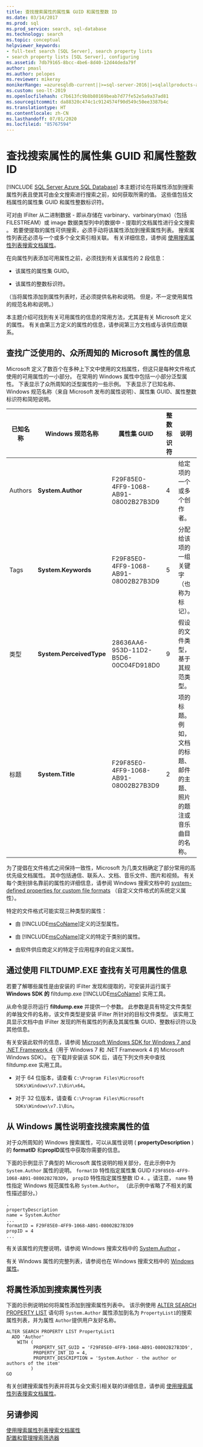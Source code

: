 ```yaml
---
title: 查找搜索属性的属性集 GUID 和属性整数 ID
ms.date: 03/14/2017
ms.prod: sql
ms.prod_service: search, sql-database
ms.technology: search
ms.topic: conceptual
helpviewer_keywords:
- full-text search [SQL Server], search property lists
- search property lists [SQL Server], configuring
ms.assetid: 7db79165-8bcc-4be6-8d40-12d44deda79f
author: pmasl
ms.author: pelopes
ms.reviewer: mikeray
monikerRange: =azuresqldb-current||>=sql-server-2016||=sqlallproducts-allversions||>=sql-server-linux-2017||=azuresqldb-mi-current
ms.custom: seo-lt-2019
ms.openlocfilehash: c7b613fc9b8b80169beab7d77fe52e5a9a37ad81
ms.sourcegitcommit: da88320c474c1c9124574f90d549c50ee3387b4c
ms.translationtype: HT
ms.contentlocale: zh-CN
ms.lasthandoff: 07/01/2020
ms.locfileid: "85767594"
---
```

# <a name="find-property-set-guids-and-property-integer-ids-for-search-properties"></a>查找搜索属性的属性集 GUID 和属性整数 ID
[!INCLUDE [SQL Server Azure SQL Database](../../includes/applies-to-version/sql-asdb.md)]
  本主题讨论在将属性添加到搜索属性列表且使其可由全文搜索进行搜索之前，如何获取所需的值。 这些值包括文档属性的属性集 GUID 和属性整数标识符。  
  
 可对由 IFilter 从二进制数据 - 即从存储在 varbinary、varbinary(max)（包括 FILESTREAM）或 image 数据类型列中的数据中 - 提取的文档属性进行全文搜索     。 若要使提取的属性可供搜索，必须手动将该属性添加到搜索属性列表。 搜索属性列表还必须与一个或多个全文索引相关联。 有关详细信息，请参阅 [使用搜索属性列表搜索文档属性](../../relational-databases/search/search-document-properties-with-search-property-lists.md)。  
  
 在向属性列表添加可用属性之前，必须找到有关该属性的 2 段信息：  
  
-   该属性的属性集 GUID。  
  
-   该属性的整数标识符。  
  
 （当将属性添加到属性列表时，还必须提供名称和说明。 但是，不一定使用属性的规范名称和说明。）  
  
 本主题介绍可找到有关可用属性的信息的常用方法，尤其是有关 Microsoft 定义的属性。 有关由第三方定义的属性的信息，请参阅第三方文档或与该供应商联系。  
  
##  <a name="finding-information-about-widely-used-well-known-microsoft-properties"></a><a name="wellknown"></a> 查找广泛使用的、众所周知的 Microsoft 属性的信息  
 Microsoft 定义了数百个在多种上下文中使用的文档属性，但这只是每种文件格式使用的可用属性的一小部分。 在常用的 Windows 属性中包括一小部分泛型属性。 下表显示了众所周知的泛型属性的一些示例。 下表显示了已知名称、Windows 规范名称（来自 Microsoft 发布的属性说明）、属性集 GUID、属性整数标识符和简短说明。  
  
|已知名称|Windows 规范名称|属性集 GUID|整数标识符|说明|  
|----------------------|----------------------------|-----------------------|----------------|-----------------|  
|Authors|**System.Author**|F29F85E0-4FF9-1068-AB91-08002B27B3D9|4|给定项的一个或多个创作者。|  
|Tags|**System.Keywords**|F29F85E0-4FF9-1068-AB91-08002B27B3D9|5|分配给该项的一组关键字（也称为标记）。|  
|类型|**System.PerceivedType**|28636AA6-953D-11D2-B5D6-00C04FD918D0|9|假设的文件类型，基于其规范类型。|  
|标题|**System.Title**|F29F85E0-4FF9-1068-AB91-08002B27B3D9|2|项的标题。 例如，文档的标题、邮件的主题、照片的题注或音乐曲目的名称。|  
  
 为了提倡在文件格式之间保持一致性，Microsoft 为几类文档确定了部分常用的高优先级文档属性。 其中包括通信、联系人、文档、音乐文件、图片和视频。 有关每个类别排名靠前的属性的详细信息，请参阅 Windows 搜索文档中的 [system-defined properties for custom file formats](https://go.microsoft.com/fwlink/?LinkId=144336) （自定义文件格式的系统定义属性）。  
  
 特定的文件格式可能实现三种类型的属性：  
  
-   由 [!INCLUDE[msCoName](../../includes/msconame-md.md)]定义的泛型属性。  
  
-   由 [!INCLUDE[msCoName](../../includes/msconame-md.md)]定义的特定于类别的属性。  
  
-   由软件供应商定义的特定于应用程序的自定义属性。  
  
##  <a name="finding-information-about-available-properties-by-using-filtdumpexe"></a><a name="filtdump"></a> 通过使用 FILTDUMP.EXE 查找有关可用属性的信息  
 若要了解哪些属性是由安装的 IFilter 发现和提取的，可安装并运行属于 **Windows SDK 的** filtdump.exe [!INCLUDE[msCoName](../../includes/msconame-md.md)] 实用工具。  
  
 从命令提示符运行 **filtdump.exe** 并提供一个参数。 此参数是具有特定文件类型的单独文件的名称，该文件类型是安装 IFilter 所针对的目标文件类型。 该实用工具显示文档中由 IFilter 发现的所有属性的列表及其属性集 GUID、整数标识符以及其他信息。  
  
 有关安装此软件的信息，请参阅 [Microsoft Windows SDK for Windows 7 and .NET Framework 4](https://www.microsoft.com/download/details.aspx?id=8279)（用于 Windows 7 和 .NET Framework 4 的 Microsoft Windows SDK）。 在下载并安装该 SDK 后，请在下列文件夹中查找 filtdump.exe 实用工具。  
  
-   对于 64 位版本，请查看 `C:\Program Files\Microsoft SDKs\Windows\v7.1\Bin\x64`。  
  
-   对于 32 位版本，请查看 `C:\Program Files\Microsoft SDKs\Windows\v7.1\Bin`。  
  
##  <a name="finding-values-for-a-search-property-from-a-windows-property-description"></a><a name="propdesc"></a> 从 Windows 属性说明查找搜索属性的值  
 对于众所周知的 Windows 搜索属性，可以从属性说明 ( **propertyDescription** ) 的 **formatID** 和**propID**属性中获取你需要的信息。  
  
 下面的示例显示了典型的 Microsoft 属性说明的相关部分，在此示例中为 `System.Author` 属性的说明。 `formatID` 特性指定属性集 GUID `F29F85E0-4FF9-1068-AB91-08002B27B3D9`， `propID` 特性指定属性整数 ID `4.` 。请注意， `name` 特性指定 Windows 规范属性名称 `System.Author`。 （此示例中省略了不相关的属性描述部分。）  
  
```  
.  
propertyDescription  
name = System.Author  
...  
formatID = F29F85E0-4FF9-1068-AB91-08002B27B3D9  
propID = 4  
...  
```  
  
 有关该属性的完整说明，请参阅 Windows 搜索文档中的 [System.Author](https://go.microsoft.com/fwlink/?LinkId=144337) 。  
  
 有关 Windows 属性的完整列表，请参阅也在 Windows 搜索文档中的 [Windows 属性](https://go.microsoft.com/fwlink/?LinkId=215013)。  
  
##  <a name="adding-a-property-to-a-search-property-list"></a><a name="examples"></a> 将属性添加到搜索属性列表  
 下面的示例说明如何将属性添加到搜索属性列表中。 该示例使用 [ALTER SEARCH PROPERTY LIST](../../t-sql/statements/alter-search-property-list-transact-sql.md) 语句将 `System.Author` 属性添加到名为 `PropertyList1`的搜索属性列表，并为属性 `Author`提供用户友好名称。  
  
```  
ALTER SEARCH PROPERTY LIST PropertyList1   
  ADD 'Author'  
    WITH (  
          PROPERTY_SET_GUID = 'F29F85E0-4FF9-1068-AB91-08002B27B3D9',  
          PROPERTY_INT_ID = 4,   
          PROPERTY_DESCRIPTION = 'System.Author - the author or authors of the item'   
         )  
GO  
```  
  
 有关创建搜索属性列表并将其与全文索引相关联的详细信息，请参阅 [使用搜索属性列表搜索文档属性](../../relational-databases/search/search-document-properties-with-search-property-lists.md)。  
  
## <a name="see-also"></a>另请参阅  
 [使用搜索属性列表搜索文档属性](../../relational-databases/search/search-document-properties-with-search-property-lists.md)   
 [配置和管理搜索筛选器](../../relational-databases/search/configure-and-manage-filters-for-search.md)  
  
  
